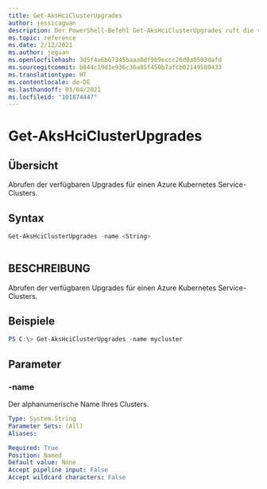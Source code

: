 ```yaml
---
title: Get-AksHciClusterUpgrades
author: jessicaguan
description: Der PowerShell-Befehl Get-AksHciClusterUpgrades ruft die verfügbaren Kubernetes-Upgrades für einen Azure Kubernetes Service-Cluster ab.
ms.topic: reference
ms.date: 2/12/2021
ms.author: jeguan
ms.openlocfilehash: 3d5f4a6b67345baaa8df9b9eccc26d0a0503dafd
ms.sourcegitcommit: b844c19d1e936c36a85f450b7afcb02149589433
ms.translationtype: HT
ms.contentlocale: de-DE
ms.lasthandoff: 03/04/2021
ms.locfileid: "101874447"
---
```

# <a name="get-akshciclusterupgrades"></a>Get-AksHciClusterUpgrades

## <a name="synopsis"></a>Übersicht
Abrufen der verfügbaren Upgrades für einen Azure Kubernetes Service-Clusters.

## <a name="syntax"></a>Syntax

```powershell
Get-AksHciClusterUpgrades -name <String>
                          
```

## <a name="description"></a>BESCHREIBUNG
Abrufen der verfügbaren Upgrades für einen Azure Kubernetes Service-Clusters.

## <a name="examples"></a>Beispiele

```powershell
PS C:\> Get-AksHciClusterUpgrades -name mycluster
```

## <a name="parameters"></a>Parameter

### <a name="-name"></a>-name
Der alphanumerische Name Ihres Clusters.

```yaml
Type: System.String
Parameter Sets: (All)
Aliases:

Required: True
Position: Named
Default value: None
Accept pipeline input: False
Accept wildcard characters: False
```
